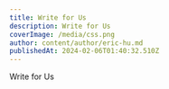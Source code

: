 ```yaml
---
title: Write for Us
description: Write for Us
coverImage: /media/css.png
author: content/author/eric-hu.md
publishedAt: 2024-02-06T01:40:32.510Z
---
```


Write for Us
